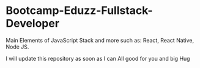 # Bootcamp-Eduzz-Fullstack-Developer
 Main Elements of JavaScript Stack and more such as: React, React Native, Node JS.  

I will update this repository as soon as I can
All good for you and big Hug